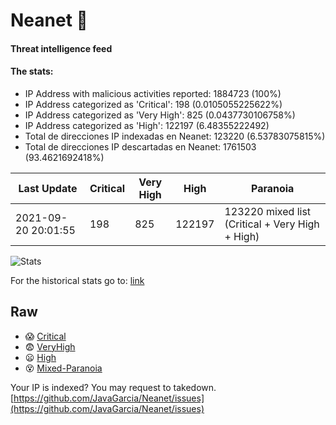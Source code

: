 # Neanet :hocho:
#### Threat intelligence feed
#### The stats:

- IP Address with malicious activities reported: 1884723 (100%)
- IP Address categorized as 'Critical':  198 (0.0105055225622%)
- IP Address categorized as 'Very High':  825 (0.0437730106758%)
- IP Address categorized as 'High':  122197 (6.48355222492)
- Total de direcciones IP indexadas en Neanet:  123220 (6.53783075815%)
- Total de direcciones IP descartadas en Neanet:  1761503 (93.4621692418%)

| Last Update | Critical | Very High | High | Paranoia |
| --- | --- | --- | --- | --- |
| 2021-09-20 20:01:55 | 198 | 825 | 122197 | 123220 mixed list (Critical + Very High + High)|

![Stats](https://docs.google.com/spreadsheets/d/e/2PACX-1vSnaNMIXVabIpDJjufMlzH7poXnshF3mgd8Is1g9ytUEzVsP5my4Trn8f-xkoLLQ38xpL3HtmUexLo6/pubchart?oid=501124687&format=image)

For the historical stats go to: [link](/stats.csv)
## Raw
- :scream: [Critical](https://raw.githubusercontent.com/JavaGarcia/Neanet/master/blacklists/neanet_critical.txt)
- :fearful: [VeryHigh](https://raw.githubusercontent.com/JavaGarcia/Neanet/master/blacklists/neanet_veryHigh.txtt)
- :frowning: [High](https://raw.githubusercontent.com/JavaGarcia/Neanet/master/blacklists/neanet_high.txt)
- :dizzy_face: [Mixed-Paranoia](https://raw.githubusercontent.com/JavaGarcia/Neanet/master/blacklists/neanet_all.txt)


Your IP is indexed? You may request to takedown. [https://github.com/JavaGarcia/Neanet/issues](https://github.com/JavaGarcia/Neanet/issues)










































































































































































































































































































































































































































































































































































































































































































































































































































































































































































































































































































































































































































































































































































































































































































































































































































































































































































































































































































































































































































































































































































































































































































































































































































































































































































































































































































































































































































































































































































































































































































































































































































































































































































































































































































































































































































































































































































































































































































































































































































































































































































































































































































































































































































































































































































































































































































































































































































































































































































































































































































































































































































































































































































































































































































































































































































































































































































































































































































































































































































































































































































































































































































































































































































































































































































































































































































































































































































































































































































































































































































































































































































































































































































































































































































































































































































































































































































































































































































































































































































































































































































































































































































































































































































































































































































































































































































































































































































































































































































































































































































